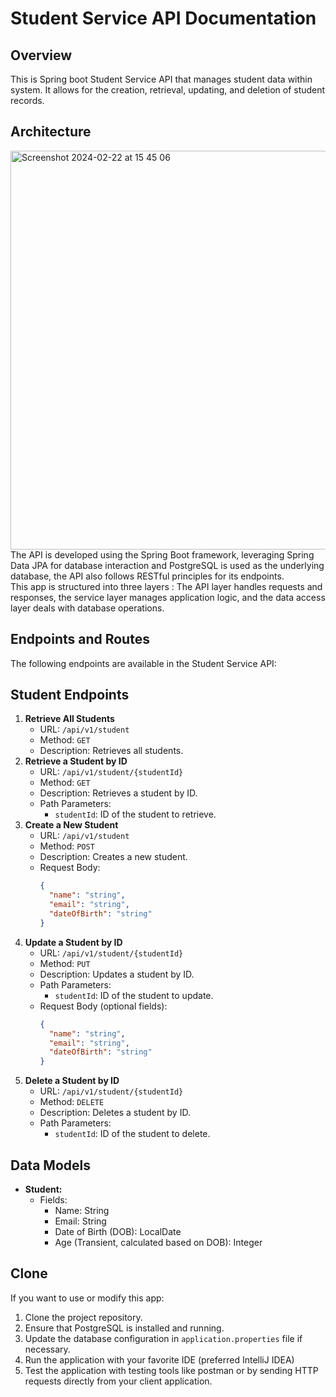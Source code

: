 # Student Service API Documentation

## Overview
This is Spring boot Student Service API that manages student data within system. It allows for the creation, retrieval, updating, and deletion of student records.

## Architecture
<img width="638" alt="Screenshot 2024-02-22 at 15 45 06" src="https://github.com/Jonathanpangkey/StudentServiceAPI/assets/102292312/a3a26e47-86e3-4d5c-8b15-d0f7001fe143"> <br/>
The API is developed using the Spring Boot framework, leveraging Spring Data JPA for database interaction and PostgreSQL is used as the underlying database, the API also follows RESTful principles for its endpoints. <br/>
This app is structured into three layers : The API layer handles requests and responses, the service layer manages application logic, and the data access layer deals with database operations.
## Endpoints and Routes
The following endpoints are available in the Student Service API:

## Student Endpoints

1. **Retrieve All Students**
   - URL: `/api/v1/student`
   - Method: `GET`
   - Description: Retrieves all students.
2. **Retrieve a Student by ID**
   - URL: `/api/v1/student/{studentId}`
   - Method: `GET`
   - Description: Retrieves a student by ID.
   - Path Parameters:
     - `studentId`: ID of the student to retrieve.
3. **Create a New Student**
   - URL: `/api/v1/student`
   - Method: `POST`
   - Description: Creates a new student.
   - Request Body:
     ```json
     {
       "name": "string",
       "email": "string",
       "dateOfBirth": "string"
     }
     ```
4. **Update a Student by ID**
   - URL: `/api/v1/student/{studentId}`
   - Method: `PUT`
   - Description: Updates a student by ID.
   - Path Parameters:
     - `studentId`: ID of the student to update.
   - Request Body (optional fields):
     ```json
     {
       "name": "string",
       "email": "string",
       "dateOfBirth": "string"
     }
     ```
5. **Delete a Student by ID**
   - URL: `/api/v1/student/{studentId}`
   - Method: `DELETE`
   - Description: Deletes a student by ID.
   - Path Parameters:
     - `studentId`: ID of the student to delete.

## Data Models
- **Student:**
  - Fields:
    - Name: String
    - Email: String
    - Date of Birth (DOB): LocalDate
    - Age (Transient, calculated based on DOB): Integer


## Clone
If you want to use or modify this app:

1. Clone the project repository.
2. Ensure that PostgreSQL is installed and running.
3. Update the database configuration in `application.properties` file if necessary.
4. Run the application with your favorite IDE (preferred IntelliJ IDEA)
5. Test the application with testing tools like postman or by sending HTTP requests directly from your client application.
